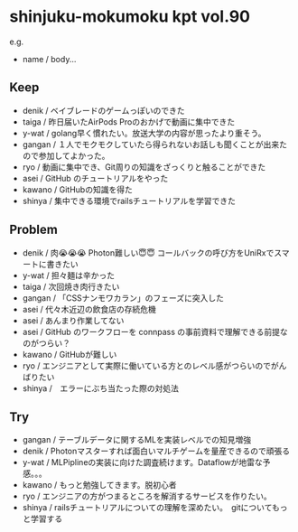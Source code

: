 # shinjuku-mokumoku kpt vol.90

e.g. 
- name / body...

## Keep

- denik / ベイブレードのゲームっぽいのできた
- taiga / 昨日届いたAirPods Proのおかげで動画に集中できた
- y-wat / golang早く慣れたい。放送大学の内容が思ったより重そう。
- gangan / １人でモクモクしていたら得られないお話しも聞くことが出来たので参加してよかった。
- ryo / 動画に集中でき、Git周りの知識をざっくりと触ることができた
- asei / GitHub のチュートリアルをやった
- kawano / GitHubの知識を得た
- shinya / 集中できる環境でrailsチュートリアルを学習できた

## Problem

- denik / 肉😭😭😭 Photon難しい😇😇 コールバックの呼び方をUniRxでスマートに書きたい
- y-wat / 担々麺は辛かった
- taiga / 次回焼き肉行きたい
- gangan / 「CSSナンモワカラン」のフェーズに突入した
- asei / 代々木近辺の飲食店の存続危機
- asei / あんまり作業してない
- asei / GitHub のワークフローを connpass の事前資料で理解できる前提なのがつらい？
- kawano / GitHubが難しい
- ryo / エンジニアとして実際に働いている方とのレベル感がつらいのでがんばりたい
- shinya /　エラーにぶち当たった際の対処法

## Try

- gangan / テーブルデータに関するMLを実装レベルでの知見増強
- denik / Photonマスターすれば面白いマルチゲームを量産できるので頑張る
- y-wat / MLPiplineの実装に向けた調査続けます。Dataflowが地雷な予感。。。
- kawano / もっと勉強してきます。脱初心者
- ryo / エンジニアの方がつまるところを解消するサービスを作りたい。
- shinya / railsチュートリアルについての理解を深めたい。　gitについてもっと学習する
